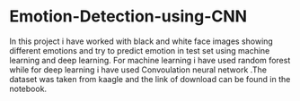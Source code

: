 # Emotion-Detection-using-CNN
In this project i have worked with black and white face images showing different emotions and try to predict emotion in test set using machine learning and deep learning.
For machine learning i have used random forest while for deep learning i have used Convoulation neural network .The dataset was taken from kaagle and the link of download can be found in the notebook.
